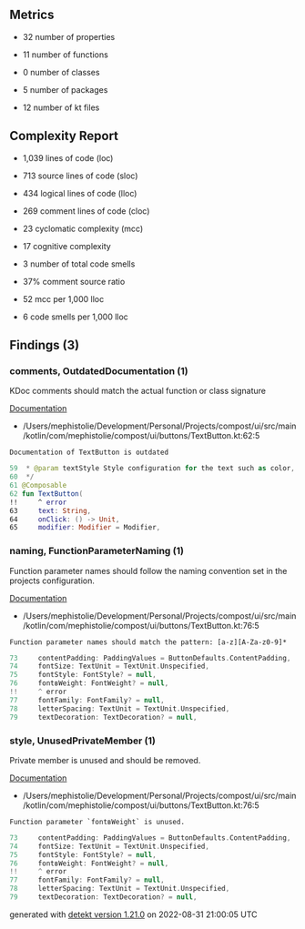 
## Metrics

* 32 number of properties

* 11 number of functions

* 0 number of classes

* 5 number of packages

* 12 number of kt files

## Complexity Report

* 1,039 lines of code (loc)

* 713 source lines of code (sloc)

* 434 logical lines of code (lloc)

* 269 comment lines of code (cloc)

* 23 cyclomatic complexity (mcc)

* 17 cognitive complexity

* 3 number of total code smells

* 37% comment source ratio

* 52 mcc per 1,000 lloc

* 6 code smells per 1,000 lloc

## Findings (3)

### comments, OutdatedDocumentation (1)

KDoc comments should match the actual function or class signature

[Documentation](https://detekt.dev/docs/rules/comments#outdateddocumentation)

* /Users/mephistolie/Development/Personal/Projects/compost/ui/src/main/kotlin/com/mephistolie/compost/ui/buttons/TextButton.kt:62:5
```
Documentation of TextButton is outdated
```
```kotlin
59  * @param textStyle Style configuration for the text such as color, font, line height etc.
60  */
61 @Composable
62 fun TextButton(
!!     ^ error
63     text: String,
64     onClick: () -> Unit,
65     modifier: Modifier = Modifier,

```

### naming, FunctionParameterNaming (1)

Function parameter names should follow the naming convention set in the projects configuration.

[Documentation](https://detekt.dev/docs/rules/naming#functionparameternaming)

* /Users/mephistolie/Development/Personal/Projects/compost/ui/src/main/kotlin/com/mephistolie/compost/ui/buttons/TextButton.kt:76:5
```
Function parameter names should match the pattern: [a-z][A-Za-z0-9]*
```
```kotlin
73     contentPadding: PaddingValues = ButtonDefaults.ContentPadding,
74     fontSize: TextUnit = TextUnit.Unspecified,
75     fontStyle: FontStyle? = null,
76     fontвWeight: FontWeight? = null,
!!     ^ error
77     fontFamily: FontFamily? = null,
78     letterSpacing: TextUnit = TextUnit.Unspecified,
79     textDecoration: TextDecoration? = null,

```

### style, UnusedPrivateMember (1)

Private member is unused and should be removed.

[Documentation](https://detekt.dev/docs/rules/style#unusedprivatemember)

* /Users/mephistolie/Development/Personal/Projects/compost/ui/src/main/kotlin/com/mephistolie/compost/ui/buttons/TextButton.kt:76:5
```
Function parameter `fontвWeight` is unused.
```
```kotlin
73     contentPadding: PaddingValues = ButtonDefaults.ContentPadding,
74     fontSize: TextUnit = TextUnit.Unspecified,
75     fontStyle: FontStyle? = null,
76     fontвWeight: FontWeight? = null,
!!     ^ error
77     fontFamily: FontFamily? = null,
78     letterSpacing: TextUnit = TextUnit.Unspecified,
79     textDecoration: TextDecoration? = null,

```

generated with [detekt version 1.21.0](https://detekt.dev/) on 2022-08-31 21:00:05 UTC
